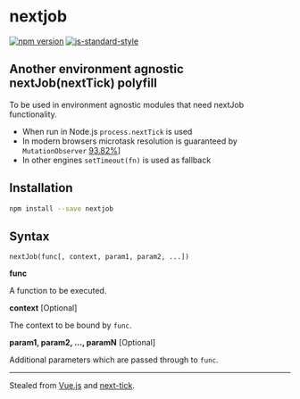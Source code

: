 # nextjob

[![npm version](https://badge.fury.io/js/nextjob.svg)](https://badge.fury.io/js/nextjob)
[![js-standard-style](https://img.shields.io/badge/code%20style-standard-brightgreen.svg)](http://standardjs.com)

## Another environment agnostic nextJob(nextTick) polyfill

To be used in environment agnostic modules that need nextJob functionality.

- When run in Node.js `process.nextTick` is used
- In modern browsers microtask resolution is guaranteed by `MutationObserver` [93.82%](http://caniuse.com/#search=MutationObserver)]
- In other engines `setTimeout(fn)` is used as fallback

## Installation

```bash
npm install --save nextjob
```

## Syntax

```
nextJob(func[, context, param1, param2, ...])
```

**func**

A function to be executed.

**context** [Optional]

The context to be bound by `func`.

**param1, param2, ..., paramN** [Optional]

Additional parameters which are passed through to `func`.

<hr>

Stealed from [Vue.js](https://github.com/vuejs/vue/blob/dev/src/core/util/next-tick.js) and [next-tick](https://github.com/medikoo/next-tick).
